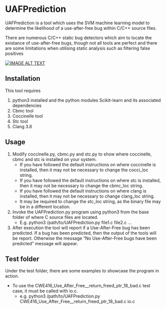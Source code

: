 # UAFPrediction
UAFPrediction is a tool which uses the SVM machine learning model to determine the likelihood of a use-after-free bug within  C/C++ source files. 

There are numerous C/C++ static bug detectors which aim to locate the existance of use-after-free bugs, though not all tools are perfect and there are some limitations when utilising static analysis such as filtering false positives

[![IMAGE ALT TEXT](https://www.dropbox.com/s/shqbdrbdouxnpzi/Screenshot-2017-10-12%201%20of%201%20uploaded%20-%20YouTube.png)](http://www.youtube.com/watch?v=MtAFBDPzhx4 "UAFPrediction")

## Installation
This tool requires 
1. python3 installed and the python modules Scikit-learn and its associated dependencies
2. Cbmc tool
3. Coccinelle tool
4. Stc tool 
5. Clang 3.8

## Usage
1. Modify coccinelle.py, cbmc.py and stc.py to show where coccinelle, cbmc and stc is installed on your system. 
    * If you have followed the default instructions on where coccinelle is installed, then it may not be necessary to change the cocci_loc string.
    * If you have followed the default instructions on where stc is installed, then it may not be necessary to change the cbmc_loc string.
    * If you have followed the default instructions on where clang is installed, then it may not be necessary to change clang_loc string.
    * It may be required to change the stc_loc string, as the binary file may be in a different location.
2. Invoke the UAFPrediction.py program using python3 from the base folder of where C source files are located.
    * E.g. python3 /path/to/UAFPrediction.py file1.c file2.c …
3. After execution the tool will report if a Use-After-Free bug has been predicted. If a bug has been predicted, then the output of the tools will be report. Otherwise the message “No Use-After-Free bugs have been predicted” message will appear.

## Test folder
Under the test folder, there are some examples to showcase the program in action.
* To use the CWE416_Use_After_Free__return_freed_ptr_18_bad.c test case, it must be called with io.c.
    * e.g. python3 /path/to/UAFPrediction.py CWE416_Use_After_Free__return_freed_ptr_18_bad.c io.c
